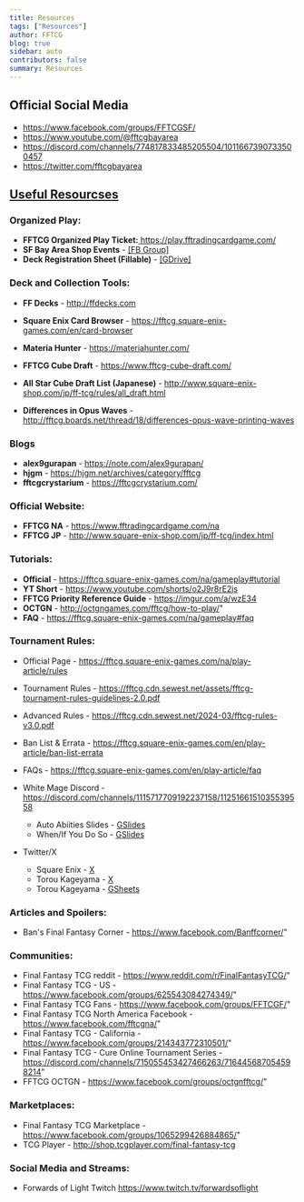 ```yaml
---
title: Resources
tags: ["Resources"]
author: FFTCG
blog: true
sidebar: auto
contributors: false
summary: Resources
---
```


## Official Social Media
* <a href="https://www.facebook.com/groups/FFTCGSF/" > https://www.facebook.com/groups/FFTCGSF/</a>
* <a href="https://www.youtube.com/channel/@fftcgbayarea" > https://www.youtube.com/@fftcgbayarea</a>
* <a href="https://discord.com/channels/774817833485205504/1011667390733500457" > https://discord.com/channels/774817833485205504/1011667390733500457</a>
* <a href="https://twitter.com/fftcgbayarea" > https://twitter.com/fftcgbayarea</a>

##  <a href="https://www.facebook.com/legacy/notes/641632642707443/" >Useful Resourcses</a>
### Organized Play:
* **FFTCG Organized Play Ticket:**<a href="https://play.fftradingcardgame.com/"> https://play.fftradingcardgame.com/</a> 
* **SF Bay Area Shop Events** - <a href="https://www.facebook.com/notes/final-fantasy-tcg-sf-bay-area/sf-bay-area-fftcg-shop-events/655206984683342/">[FB Group]</a>
* **Deck Registration Sheet (Fillable)** - <a href="https://drive.google.com/file/d/173nMuJ5lLxTsRViw2fqfUQRr6XPOTXtr/view?usp=drive_link">[GDrive]</a>
  
### **Deck and Collection Tools:**
* **FF Decks** - <a href="http://ffdecks.com"> http://ffdecks.com</a>
* **Square Enix Card Browser** - <a href="https://fftcg.square-enix-games.com/en/card-browser"> https://fftcg.square-enix-games.com/en/card-browser</a>
* **Materia Hunter** - <a href="https://materiahunter.com/"> https://materiahunter.com/</a>
* **FFTCG Cube Draft** - <a href="https://www.fftcg-cube-draft.com/"> https://www.fftcg-cube-draft.com/</a>
* **All Star Cube Draft List (Japanese)** - <a href="http://www.square-enix-shop.com/jp/ff-tcg/rules/all_draft.html"> http://www.square-enix-shop.com/jp/ff-tcg/rules/all_draft.html</a>
  
* **Differences in Opus Waves** - <a href="http://fftcg.boards.net/thread/18/differences-opus-wave-printing-waves"> http://fftcg.boards.net/thread/18/differences-opus-wave-printing-waves</a>

### **Blogs**
* **alex9gurapan** - <a href="https://note.com/alex9gurapan/"> https://note.com/alex9gurapan/</a>
* **hjgm** - <a href="https://hjgm.net/archives/category/fftcg"> https://hjgm.net/archives/category/fftcg</a>
* **fftcgcrystarium** - <a href="https://fftcgcrystarium.com/"> https://fftcgcrystarium.com/</a>

### **Official Website:**
* **FFTCG NA** - <a href="https://www.fftradingcardgame.com/na"> https://www.fftradingcardgame.com/na</a>
* **FFTCG JP** - <a href="http://www.square-enix-shop.com/jp/ff-tcg/index.html"> http://www.square-enix-shop.com/jp/ff-tcg/index.html</a>
  
### **Tutorials:**
* **Official** - <a href="https://fftcg.square-enix-games.com/na/gameplay#tutorial"> https://fftcg.square-enix-games.com/na/gameplay#tutorial</a>
* **YT Short** - <a href="https://www.youtube.com/shorts/o2J9r8rE2js"> https://www.youtube.com/shorts/o2J9r8rE2js</a>
* **FFTCG Priority Reference Guide** - <a href="https://imgur.com/a/wzE34"> https://imgur.com/a/wzE34</a>
* **OCTGN** - <a href="http://octgngames.com/fftcg/how-to-play/"> http://octgngames.com/fftcg/how-to-play/</a>"
* **FAQ** - <a href="https://fftcg.square-enix-games.com/na/gameplay#faq"> https://fftcg.square-enix-games.com/na/gameplay#faq</a>

### Tournament Rules:
* Official Page - <a href="https://fftcg.square-enix-games.com/na/play-article/rules"> https://fftcg.square-enix-games.com/na/play-article/rules</a>
  
* Tournament Rules - <a href="https://fftcg.cdn.sewest.net/assets/fftcg-tournament-rules-guidelines-2.0.pdf"> https://fftcg.cdn.sewest.net/assets/fftcg-tournament-rules-guidelines-2.0.pdf</a>
* Advanced Rules - <a href="https://fftcg.cdn.sewest.net/2024-03/fftcg-rules-v3.0.pdf"> https://fftcg.cdn.sewest.net/2024-03/fftcg-rules-v3.0.pdf</a>
* Ban List & Errata - <a href="https://fftcg.square-enix-games.com/en/play-article/ban-list-errata"> https://fftcg.square-enix-games.com/en/play-article/ban-list-errata</a>
* FAQs - <a href="https://fftcg.square-enix-games.com/en/play-article/faq"> https://fftcg.square-enix-games.com/en/play-article/faq</a>
* White Mage Discord - <a href="https://discord.com/channels/1115717709192237158/1125166151035539558"> https://discord.com/channels/1115717709192237158/1125166151035539558</a>
  * Auto Abiities Slides - <a href="https://docs.google.com/presentation/d/1LUoHpf2odZ2vRXM0zBDQ5wyrWGi7QX6QgxHUpdYC48A"> GSlides</a>
  * When/If You Do So - <a href="https://docs.google.com/presentation/d/1xl8lVlbqojKgOC6Xw2_Bgb6nQLBi_DcLBxlhIYP-nMc/"> GSlides</a>
* Twitter/X
  * Square Enix - <a href="https://x.com/FFTCG_SQEX/with_replies"> X</a>
  * Torou Kageyama - <a href="https://x.com/john_monocolor/with_replies"> X</a>
  * Torou Kageyama - <a href="https://docs.google.com/spreadsheets/d/1m0V2L1RUmjXhOjUx2x4teHwIArxyXiuPoI4B5Hyru9s"> GSheets</a>
  
### Articles and Spoilers:
* Ban's Final Fantasy Corner - <a href="https://www.facebook.com/Banffcorner/"> https://www.facebook.com/Banffcorner/</a>"
### Communities:
* Final Fantasy TCG reddit - <a href="https://www.reddit.com/r/FinalFantasyTCG/"> https://www.reddit.com/r/FinalFantasyTCG/</a>"
* Final Fantasy TCG - US - <a href="https://www.facebook.com/groups/625543084274349/"> https://www.facebook.com/groups/625543084274349/</a>"
* Final Fantasy TCG Fans - <a href="https://www.facebook.com/groups/FFTCGF/"> https://www.facebook.com/groups/FFTCGF/</a>"
* Final Fantasy TCG North America Facebook - <a href="https://www.facebook.com/fftcgna/"> https://www.facebook.com/fftcgna/</a>"
* Final Fantasy TCG - California - <a href="https://www.facebook.com/groups/214343772310501/"> https://www.facebook.com/groups/214343772310501/</a>"
* Final Fantasy TCG - Cure Online Tournament Series - <a href="https://discord.com/channels/715055453427466263/716445687054598214"> https://discord.com/channels/715055453427466263/716445687054598214</a>"
* FFTCG OCTGN - <a href="https://www.facebook.com/groups/octgnfftcg/"> https://www.facebook.com/groups/octgnfftcg/</a>"
  
### Marketplaces:
* Final Fantasy TCG Marketplace - <a href="https://www.facebook.com/groups/1065299426884865/"> https://www.facebook.com/groups/1065299426884865/</a>"
* TCG Player - <a href="http://shop.tcgplayer.com/final-fantasy-tcg"> http://shop.tcgplayer.com/final-fantasy-tcg</a>

### Social Media and Streams:
* Forwards of Light Twitch <a href="https://www.twitch.tv/forwardsoflight" > https://www.twitch.tv/forwardsoflight</a>
